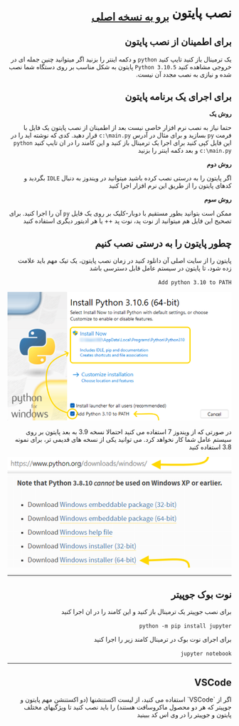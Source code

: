 <div dir="rtl">
<h1>
نصب پایتون <sub><a href="README.md">برو به نسخه اصلی</a></sub>
</h1>

<h2>برای اطمینان از نصب پایتون</h2>

یک ترمینال باز کنید
تایپ کنید `python` و دکمه اینتر را بزنید
اگر میتوانید چنین جمله ای در خروجی مشاهده کنید `Python 3.10.5` پایتون به شکل مناسب بر روی دستگاه شما نصب شده و نیازی به نصب مجدد آن نیست.

<h2>برای اجرای یک برنامه پایتون</h2>

**روش یک**

حتما نیاز به نصب نرم افزار خاصی نیست
بعد از اطمینان از نصب پایتون یک فایل با فرمت `py` بسازید و برای مثال در آدرس `c:\main.py` قرار دهید.
کدی که نوشته اید را در این فایل کپی کنید
برای اجرا یک ترمینال باز کنید و این کامند را در ان تایپ کنید `python c:\main.py` و بعد دکمه اینتر را بزنید

**روش دوم**

اگر پایتون را به درستی نصب کرده باشید میتوانید در ویندوز به دنبال `IDLE` بگردید و کدهای پایتون را از طریق این نرم افزار اجرا کنید

**روش سوم**

ممکن است بتوانید بطور مستقیم با دوبار-کلیک بر روی یک فایل `py` آن را اجرا کنید. برای تصحیح این فایل هم میتوانید از نوت پد، نوت پد ++ یا هر ادیتور دیگری استفاده کنید

<h2>چطور پایتون را به درستی نصب کنیم</h2>
پایتون را از سایت اصلی آن دانلود کنید
در زمان نصب پایتون، یک تیک مهم باید علامت زده شود، تا پایتون در سیستم عامل قابل دسترسی باشد

`Add python 3.10 to PATH`

<img src="snapshot-installation.png"/>

در صورتی که از ویندوز 7 استفاده می کنید احتمالا نسخه 3.9 به بعد پایتون بر روی سیستم عامل شما کار نخواهد کرد. می توانید یکی از نسخه های قدیمی تر، برای نمونه 3.8 استفاده کنید

<img src="snapshot-installation-win-7.png"/>

<hr/>

<h2>نوت بوک جوپیتر</h2>

برای نصب جوپیتر یک ترمینال باز کنید و این کامند را در ان اجرا کنید

`python -m pip install jupyter`

برای اجرای نوت بوک در ترمینال کامند زیر را اجرا کنید

`jupyter notebook`

<hr/>

<h2>VSCode</h2>
اگر از `VSCode` استفاده می کنید، از لیست اکستنشنها (دو اکستنشن مهم پایتون و جوپیتر که هر دو محصول ماکروسافت هستند) را باید نصب کنید تا ویژگیهای مختلف پایتون و جوپیتر را در وی اس کد 
ببینید
</div>
